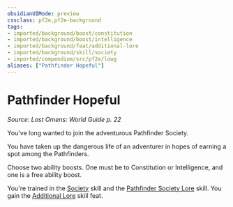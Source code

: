 ```yaml
---
obsidianUIMode: preview
cssclass: pf2e,pf2e-background
tags:
- imported/background/boost/constitution
- imported/background/boost/intelligence
- imported/background/feat/additional-lore
- imported/background/skill/society
- imported/compendium/src/pf2e/lowg
aliases: ["Pathfinder Hopeful"]
---
```

# Pathfinder Hopeful
*Source: Lost Omens: World Guide p. 22*  

You've long wanted to join the adventurous Pathfinder Society.

You have taken up the dangerous life of an adventurer in hopes of earning a spot among the Pathfinders.

Choose two ability boosts. One must be to Constitution or Intelligence, and one is a free ability boost.

You're trained in the [Society](../../skills.md#Society) skill and the [Pathfinder Society Lore](../../skills.md#Lore) skill. You gain the [Additional Lore](../../feats/additional-lore.md) skill feat.